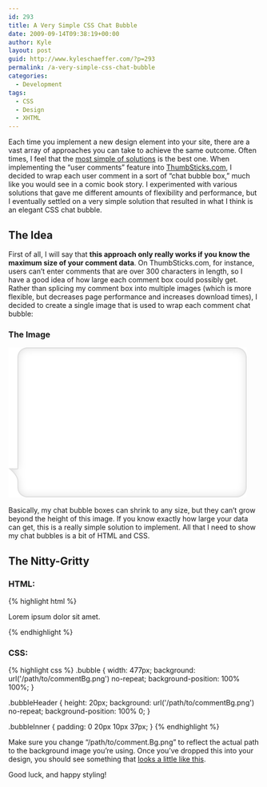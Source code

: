 ```yaml
---
id: 293
title: A Very Simple CSS Chat Bubble
date: 2009-09-14T09:38:19+00:00
author: Kyle
layout: post
guid: http://www.kyleschaeffer.com/?p=293
permalink: /a-very-simple-css-chat-bubble
categories:
  - Development
tags:
  - CSS
  - Design
  - XHTML
---
```

Each time you implement a new design element into your site, there are a vast array of approaches you can take to achieve the same outcome. Often times, I feel that the [most simple of solutions](/the-wisdom-of-simplicity) is the best one. When implementing the “user comments” feature into [ThumbSticks.com](http://thumbsticks.com), I decided to wrap each user comment in a sort of “chat bubble box,” much like you would see in a comic book story. I experimented with various solutions that gave me different amounts of flexibility and performance, but I eventually settled on a very simple solution that resulted in what I think is an elegant CSS chat bubble.

## The Idea

First of all, I will say that **this approach only really works if you know the maximum size of your comment data**. On ThumbSticks.com, for instance, users can’t enter comments that are over 300 characters in length, so I have a good idea of how large each comment box could possibly get. Rather than splicing my comment box into multiple images (which is more flexible, but decreases page performance and increases download times), I decided to create a single image that is used to wrap each comment chat bubble:

### The Image

![Comment Chat Bubble](/assets/img/commentBg.png)

Basically, my chat bubble boxes can shrink to any size, but they can’t grow beyond the height of this image. If you know exactly how large your data can get, this is a really simple solution to implement. All that I need to show my chat bubbles is a bit of HTML and CSS.

## The Nitty-Gritty

### HTML:

{% highlight html %}
<div class="bubble">
  <div class="bubbleHeader"></div>
  <div class="bubbleInner">
    <p>Lorem ipsum dolor sit amet.</p>
  </div>
</div>
{% endhighlight %}

### CSS:

{% highlight css %}
.bubble {
  width: 477px;
  background: url('/path/to/commentBg.png') no-repeat;
  background-position: 100% 100%;
}

.bubbleHeader {
  height: 20px;
  background: url('/path/to/commentBg.png') no-repeat;
  background-position: 100% 0;
}

.bubbleInner {
  padding: 0 20px 10px 37px;
}
{% endhighlight %}

Make sure you change “/path/to/comment.Bg.png” to reflect the actual path to the background image you’re using. Once you’ve dropped this into your design, you should see something that [looks a little like this](http://thumbsticks.com/games/xbox-360/call-of-duty-world-at-war).

Good luck, and happy styling!
